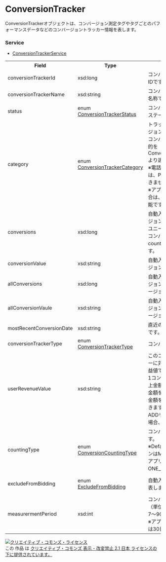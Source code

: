 # ConversionTracker
ConversionTrackerオブジェクトは、コンバージョン測定タグやタグごとのパフォーマンスデータなどのコンバージョントラッカー情報を表します。

### Service
+ [ConversionTrackerService](../services/ConversionTrackerService.md)

<table>
 <tr>
  <th>Field</th>
  <th>Type</th>
  <th>Description</th>
  <th>response</th>
  <th>get</th>
  <th>add</th>
  <th>set</th>
  <th>remove</th>
 <tr>
  <td>conversionTrackerId</td>
  <td>xsd:long</td>
  <td>コンバージョントラッカーのIDです。</td>
  <td>yes</td>
  <td>-</td>
  <td>-</td>
  <td>Requirement</td>
  <td>-</td>
 </tr>
 <tr>
  <td>conversionTrackerName</td>
  <td>xsd:string</td>
  <td>コンバージョントラッカーの名称です。</td>
  <td>yes</td>
  <td>-</td>
  <td>Requirement</td>
  <td>Optional</br>Updatable</td>
  <td>-</td>
 </tr>
 <tr>
  <td>status</td>
  <td>enum <a href="./ConversionTrackerStatus.md">ConversionTrackerStatus</a></td>
  <td>コンバージョントラッカーのステータスです。</td>
  <td>yes</td>
  <td>-</td>
  <td>Requirement</td>
  <td>Optional<br>Updatable</td>
  <td>-</td>
 </tr>
 <tr>
  <td>category</td>
  <td>enum<br><a href="./ConversionTrackerCategory.md">ConversionTrackerCategory</a></td>
  <td>トラッキング対象のコンバージョンのカテゴリです。<br>コンバージョン測定を行う目的をConversionTrackerCategoryより選んでください。<br>※電話コンバージョンの場合は、PAGE_VEIWの指定はできません。<br>※アプリコンバージョンの場合は、DEFAULTのみ指定可能です。</td>
  <td>yes</td>
  <td>-</td>
  <td>Requirement</td>
  <td>Optional<br>Updatable</td>
  <td>-</td>
 </tr>
 <tr>
  <td>conversions</td>
  <td>xsd:long</td>
  <td>自動入札設定対象のコンバージョン数です。<br>ユニークコンバージョンか総コンバージョンかは、countingTypeに依存します。</td>
  <td>yes</td>
  <td>-</td>
  <td>-</td>
  <td>-</td>
  <td>-</td>
 </tr>
 <tr>
  <td>conversionValue</td>
  <td>xsd:string</td>
  <td>自動入札設定対象のコンバージョン値です。</td>
  <td>yes</td>
  <td>-</td>
  <td>-</td>
  <td>-</td>
  <td>-</td>
 </tr>
 <tr>
  <td>allConversions</td>
  <td>xsd:long</td>
  <td>自動入札設定対象のコンバージョン数と、対象外のコンバージョン数の合計です。</td>
  <td>yes</td>
  <td>-</td>
  <td>-</td>
  <td>-</td>
  <td>-</td>
 </tr>
 <tr>
  <td>allConversionVaule</td>
  <td>xsd:string</td>
  <td>自動入札設定対象のコンバージョン値と、対象外のコンバージョン値の合計です。</td>
  <td>yes</td>
  <td>-</td>
  <td>-</td>
  <td>-</td>
  <td>-</td>
 </tr>
 <tr>
  <td>mostRecentConversionDate</td>
  <td>xsd:string</td>
  <td>直近のコンバージョン発生日です。</td>
  <td>yes</td>
  <td>-</td>
  <td>-</td>
  <td>-</td>
  <td>-</td>
 </tr>
 <tr>
  <td>conversionTrackerType</td>
  <td>enum<br><a href="./ConversionTrackerType.md">ConversionTrackerType</a></td>
  <td>コンバージョンタイプです。</td>
  <td>yes</td>
  <td>-</td>
  <td>Requirement</td>
  <td>Requirement</td>
  <td>-</td>
 </tr>
 <tr>
  <td>userRevenueValue</td>
  <td>xsd:string</td>
  <td>このコンバージョントラッカーに対するユーザー指定の収益値です。<br>1コンバージョンあたりの売上金額が固定値の場合、その金額を設定することで、売上金額をレポートなどで確認できます。<br>ADDリクエスト時に未指定の場合、0が設定されます。</td>
  <td>yes</td>
  <td>-</td>
  <td>Optional</td>
  <td>Optional<br>Updatable</td>
  <td>-</td>
 </tr>
 <tr>
  <td>countingType</td>
  <td>enum<br><a href="./ConversionCountingType.md">ConversionCountingType</td>
  <td>コンバージョンの計測方法です。<br>※Default：WebコンバージョンはMANY_PER_CLICK、<br>アプリコンバージョンはONE_PER_CLICK。</td>
  <td>yes</td>
  <td>-</td>
  <td>Optional<br>default：MANY_PER_CLICK</td>
  <td>Optional</td>
  <td>-</td>
 </tr>
 <tr>
  <td>excludeFromBidding</td>
  <td>enum<br><a href="./ExcludeFromBidding.md">ExcludeFromBidding</a></td>
  <td>自動入札設定で使用するかを表します。</td>
  <td>yes</td>
  <td>-</td>
  <td>Optional<br>default: FALSE（使用する）</td>
  <td>Optional</td>
  <td>-</td>
 </tr>
 <tr>
  <td>measurermentPeriod</td>
  <td>xsd:int</td>
  <td>コンバージョン計測期間です（単位：日)。<br>7～90日間で設定可能です。<br>※アプリダウンロードの場合は30日間固定。</td>
  <td>yes</td>
  <td>-</td>
  <td>Optional<br>default: 30</td>
  <td>Optional</td>
  <td>-</td>
 </tr>
</table>

<a rel="license" href="http://creativecommons.org/licenses/by-nd/2.1/jp/"><img alt="クリエイティブ・コモンズ・ライセンス" style="border-width:0" src="https://i.creativecommons.org/l/by-nd/2.1/jp/88x31.png" /></a><br />この 作品 は <a rel="license" href="http://creativecommons.org/licenses/by-nd/2.1/jp/">クリエイティブ・コモンズ 表示 - 改変禁止 2.1 日本 ライセンスの下に提供されています。</a>
